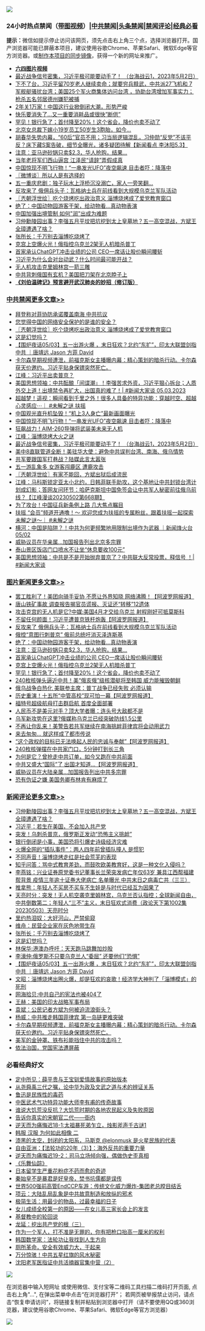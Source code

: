 ![](https://raw.githubusercontent.com/jsvpn/jsproxy/dev/64photo/fqnews-qr.jpg)

<div id="tt">
<h3>24小时热点禁闻（<a href="https://aaa.v2dns.tk/?QAjUl=BgRp5UNKRn&T5Vk=fPVH&Q59Ab=WxGE" target="_blank">带图视频</a>）|<a href="#%E4%B8%AD%E5%85%B1%E7%A6%81%E9%97%BB%E6%9B%B4%E5%A4%9A%E6%96%87%E7%AB%A0">中共禁闻</a>|<a href="#%E5%9B%BE%E7%89%87%E6%96%B0%E9%97%BB%E6%9B%B4%E5%A4%9A%E6%96%87%E7%AB%A0">头条禁闻</a>|<a href="#%E6%96%B0%E9%97%BB%E8%AF%84%E8%AE%BA%E6%9B%B4%E5%A4%9A%E6%96%87%E7%AB%A0">禁闻评论|<a href="#%E5%BF%85%E7%9C%8B%E7%BB%8F%E5%85%B8%E5%A5%BD%E6%96%87">经典必看</a></h3>
<div><b>提示：</b>微信如提示停止访问该网页，须先点击右上角三个点，选择浏览器打开。国产浏览器可能已屏蔽本项目，建议使用谷歌Chrome、苹果Safari、微软Edge等官方浏览器。或<a href="%E5%88%B6%E4%BD%9Cgit%E7%A6%81%E9%97%BB%E9%95%9C%E5%83%8F.md">制作本项目的同步镜像</a>，获得一个新的网址来推广。</div>
<ul>
<li><b><a href="http://d2.v2rss.gq/64.mp4" target="_blank">六四图片视频</a></b></li>
<li><a href="/cbnews/20230503/1879505.md">最近战争信号密集，习近平极可能要动手了！ （台海战云1，2023年5月2日）</a></li>
<li><a href="/sohnews/20230504/1879878.md">下不了台，习近平留70岁老人继续卖命；就要穷兵黩武，中共派27飞机和 7 军舰艇骚扰台湾；美国25个军火商集体访问台湾 ，协助台湾增加军事实力；枪杀五名邻居德州嫌犯被捕</a></li>
<li><a href="/cnnews/20230504/1879905.md">2年关1万家！中国这行业掀倒闭大潮，形势严峻</a></li>
<li><a href="/cnnews/20230504/1879924.md">快乐要消失了…又一重要消耗品或很快”断供”</a></li>
<li><a href="/topimagenews/20230503/1879751.md">罕见！银行急了；首付降至20%！这个省会，降价也卖不动了</a></li>
<li><a href="/cnnews/20230504/1879975.md">北京女总裁下嫁小19岁员工50岁生3胞胎，如今…</a></li>
<li><a href="/sohnews/20230504/1880017.md">胡春华失势内幕，“60后”官员不用；习当局逻辑混乱，习仲勋“反党”不该平反？床下藏S案告破，细节全曝光，诸多疑团待解【新闻看点 李沐阳5.3】</a></li>
<li><a href="/topimagenews/20230504/1879918.md">注意：亚马逊砂锅只卖$2.3，华人抢购，结果…</a></li>
<li><a href="/cnnews/20230504/1879923.md">当年老将军们西山逼宫 江泽民“请辞”弄假成真</a></li>
<li><a href="/cbnews/20230503/1879763.md">中国惊现不明飞行物！“一串发光UFO”夜空飙速 目击者吓：降落中</a></li>
<li><a href="/ssgc/20230504/1879981.md">〖微博谈〗所以人是有选择的</a></li>
<li><a href="/cnnews/20230504/1879925.md">五一重庆悲剧：独子玩水上浮桥沉没溺亡，家人一旁笑翻…</a></li>
<li><a href="/topimagenews/20230504/1880031.md">反攻来了 俄佣兵头子：瓦格纳士兵在前线看到大规模乌克兰军队活动</a></li>
<li><a href="/cbnews/20230504/1880076.md">〖兲朝浮世绘〗吃个烧烤吃出政治意义 淄博烧烤成了爱党教育窗口</a></li>
<li><a href="/topimagenews/20230504/1879919.md">绝了：中国动物园游客干架，给动物看…真动物表演</a></li>
<li><a href="/ssgc/20230504/1879894.md">中国加强出境管制 如何"润"出成为难题</a></li>
<li><a href="/comments/20230504/1880102.md">习仲勳陵园出事？李强五月平坟把坑挖到太上皇墓地？五一高空混战，方斌王全璋遭遇了啥？</a></li>
<li><a href="/comments/20230504/1879985.md">张所长：千万别去淄博吃烧烤了</a></li>
<li><a href="/topimagenews/20230503/1879801.md">克宫上空爆火光！俄指控乌克兰2架无人机暗杀普丁</a></li>
<li><a href="/topimagenews/20230503/1879827.md">首家承认ChatGPT冲击业绩的公司 CEO一席话让股价瞬间腰斩</a></li>
<li><a href="/sohnews/20230504/1880045.md">习近平为什么会对台动武？什么时间最可能开战？</a></li>
<li><a href="/headline/20230504/1879937.md">无人机攻击克里姆林宫一箭三雕</a></li>
<li><a href="/baitai/20230503/1879757.md">中共背刺俄国有玄机？美国把刀架在北京脖子上</a></li>
<li><b><a href="/comments/20200207/1272816.md" target="_blank">《刘伯温碑记》预言避开武汉肺炎的妙招（修订版）</a></b></li>
</ul>
</div>

<div class="catlist">
<h3><a href="/cbnews/" target="_blank">中共禁闻</a><span><a href="/cbnews/" target="_blank" rel="nofollow">更多文章>></a></span></h3>
<ul>
<li><a href="/cbnews/20230504/1880153.md" target="_blank">拜登称对菲协防承诺覆盖南海 中共抗议</a></li>
<li><a href="/cbnews/20230504/1879996.md" target="_blank">您觉得中国的网络安全保护的是谁的安全？</a></li>
<li><a href="/cbnews/20230504/1880076.md" target="_blank">〖兲朝浮世绘〗吃个烧烤吃出政治意义 淄博烧烤成了爱党教育窗口</a></li>
<li><a href="/comments/20230504/1879983.md" target="_blank">这是幻觉吗？</a></li>
<li><a href="/comments/20230504/1879965.md" target="_blank">【围炉夜话05/03】五一出游火爆 ，末日狂欢？北约“东扩”，印太大联盟剑指中共 ｜唐靖远 Jason 方菲 David</a></li>
<li><a href="/comments/20230504/1879936.md" target="_blank">卡尔森早期视频遭泄，前福克斯女主播曝内幕：精心策划的暗杀行动。卡尔森获天价邀约。习近平贴身保镖突然死亡。</a></li>
<li><a href="/cbnews/20230504/1879934.md" target="_blank">江峰：习近平出卖普京？</a></li>
<li><a href="/cbnews/20230503/1879798.md" target="_blank">美国思想领袖：中共酝酿「间谍潮」！李强苦求外资，习近平狠心拆台；人质外交上道！出境禁令再扩大，出国真的难了！| #新闻大家谈 05.03.2023</a></li>
<li><a href="/comments/20230503/1879766.md" target="_blank">超越梦！遥视：瞬间看到千里之外！很多人具备的特异功能：穿越时空、超越心灵感应⋯｜ #未解之谜 扶摇</a></li>
<li><a href="/cbnews/20230503/1879764.md" target="_blank">中国观光直升机坠毁！“机上3人身亡”最新画面曝光</a></li>
<li><a href="/cbnews/20230503/1879763.md" target="_blank">中国惊现不明飞行物！“一串发光UFO”夜空飙速 目击者吓：降落中</a></li>
<li><a href="/cbnews/20230503/1879752.md" target="_blank">狂飙战力！AIM-260导弹将武装美未来无人机</a></li>
<li><a href="/cbnews/20230503/1879750.md" target="_blank">江峰：淄博烧烤大火之谜</a></li>
<li><a href="/cbnews/20230503/1879505.md" target="_blank">最近战争信号密集，习近平极可能要动手了！ （台海战云1，2023年5月2日）</a></li>
<li><a href="/cbnews/20230503/1879682.md" target="_blank">美中8直联管道全断！美驻华大使：避免中共误判台湾、南海、俄乌情势</a></li>
<li><a href="/cbnews/20230503/1879679.md" target="_blank">共军要跟国军打巷战？陆媒此言太嚣张</a></li>
<li><a href="/cbnews/20230503/1879665.md" target="_blank">五一游乱象多 女游客闯鹿区 遭鹿攻击</a></li>
<li><a href="/cbnews/20230503/1879632.md" target="_blank">〖兲朝浮世绘〗有家不能回，方斌出狱后成流民</a></li>
<li><a href="/cbnews/20230503/1879607.md" target="_blank">江峰：马科斯锁定亚太小北约，日韩菲联手助攻，这个基地让中共封锁台湾计划成幻影；答网友问环节：哈萨克斯坦中国免签会让中共军人秘密前往俄乌前线？【江峰漫谈20230502第668期】</a></li>
<li><a href="/cbnews/20230503/1879595.md" target="_blank">为了攻台！中国征兵新条例上路 几大焦点瞩目</a></li>
<li><a href="/comments/20230503/1879594.md" target="_blank">扶摇 “会员”频道开通噜！～ 欢迎您成为扶摇的专属粉丝，跟着扶摇一起探索未解之谜～｜ #未解之谜</a></li>
<li><a href="/comments/20230503/1879494.md" target="_blank">横河：中国是陷阱？！中共为何更频繁地用限制出境作为武器 ｜新闻烽火台 05/02</a></li>
<li><a href="/cbnews/20230503/1879433.md" target="_blank">威胁议员在华亲属…加国报告列出北京多宗罪</a></li>
<li><a href="/cbnews/20230503/1879432.md" target="_blank">泰山景区饭店门口喷水不让坐“休息要收100元”</a></li>
<li><a href="/cbnews/20230503/1879403.md" target="_blank">美国思想领袖：中共是不是开始抛弃普京了？中共联大反常投票，释信号 ！| #新闻大家谈</a></li>

</ul>
</div>
<div class="catlist">
<h3><a href="/topimagenews/" target="_blank">图片新闻</a><span><a href="/topimagenews/" target="_blank" rel="nofollow">更多文章>></a></span></h3>
<ul>
<li><a href="/topimagenews/20230504/1880130.md" target="_blank">罢工胜利了！美团向骑手妥协 不愿让外界知晓 网络沸腾！【阿波罗网报道】</a></li>
<li><a href="/topimagenews/20230504/1880111.md" target="_blank">唐山铁矿事故 调查报告揭官员谎报、灭证还“转移”12遗体</a></li>
<li><a href="/topimagenews/20230504/1880104.md" target="_blank">攻击克宫的无人机是它?中媒:美国4月才交给乌克兰 射程刚好可抵莫斯科</a></li>
<li><a href="/topimagenews/20230504/1880103.md" target="_blank">不留任何颜面！习近平遭普京铁杆炮轰【阿波罗网报道】</a></li>
<li><a href="/topimagenews/20230504/1880031.md" target="_blank">反攻来了 俄佣兵头子：瓦格纳士兵在前线看到大规模乌克兰军队活动</a></li>
<li><a href="/topimagenews/20230504/1880026.md" target="_blank">俄控“意图行刺普京” 俄前总统吁消灭泽连斯基</a></li>
<li><a href="/topimagenews/20230504/1879919.md" target="_blank">绝了：中国动物园游客干架，给动物看…真动物表演</a></li>
<li><a href="/topimagenews/20230504/1879918.md" target="_blank">注意：亚马逊砂锅只卖$2.3，华人抢购，结果…</a></li>
<li><a href="/topimagenews/20230503/1879827.md" target="_blank">首家承认ChatGPT冲击业绩的公司 CEO一席话让股价瞬间腰斩</a></li>
<li><a href="/topimagenews/20230503/1879801.md" target="_blank">克宫上空爆火光！俄指控乌克兰2架无人机暗杀普丁</a></li>
<li><a href="/topimagenews/20230503/1879751.md" target="_blank">罕见！银行急了；首付降至20%！这个省会，降价也卖不动了</a></li>
<li><a href="/topimagenews/20230503/1879733.md" target="_blank">240枚核弹头逼近中共！美“俄亥俄”级核潜艇将至韩国 威力能摧毁朝鲜</a></li>
<li><a href="/topimagenews/20230503/1879703.md" target="_blank">俄乌战争白热化 美联参主席：普丁战争已经失败 必须认输</a></li>
<li><a href="/topimagenews/20230503/1879692.md" target="_blank">历史重演！十五所“中管高校”现可怕一幕【阿波罗网报道】</a></li>
<li><a href="/topimagenews/20230503/1879664.md" target="_blank">福特号超级航母打击群启航 首度全面部署</a></li>
<li><a href="/topimagenews/20230503/1879654.md" target="_blank">人民币不是美元对手？顶大学者曝：连头号大敌都不是</a></li>
<li><a href="/topimagenews/20230503/1879646.md" target="_blank">乌军新攻势在这里?俄媒称乌克兰已经突破防线1.5公里</a></li>
<li><a href="/topimagenews/20230503/1879635.md" target="_blank">不再让你乱来！美警告若共军继续在南海挑衅菲律宾将会动用武力</a></li>
<li><a href="/topimagenews/20230503/1879606.md" target="_blank">来去匆匆… 就这样成了都市传说</a></li>
<li><a href="/topimagenews/20230503/1879548.md" target="_blank">&#8220;这个政权的目标已无法唤起人民的忠诚与奉献&#8221;【阿波罗网报道】</a></li>
<li><a href="/topimagenews/20230503/1879522.md" target="_blank">240枚核弹摆在中共家门口，5分钟打到长三角</a></li>
<li><a href="/topimagenews/20230503/1879474.md" target="_blank">为何是它？曾抢走中共订单，如今又跑在中共前面</a></li>
<li><a href="/topimagenews/20230503/1879467.md" target="_blank">中共又盛大“国际”了 出国才知道…【阿波罗网报道】</a></li>
<li><a href="/topimagenews/20230503/1879454.md" target="_blank">威胁议员在大陆亲属&#8230;加国报告列出中共多宗罪</a></li>
<li><a href="/topimagenews/20230503/1879453.md" target="_blank">恐有伪证之嫌 美国务卿布林肯有麻烦了</a></li>

</ul>
</div>
<div class="catlist">
<h3><a href="/comments/" target="_blank">新闻评论</a><span><a href="/comments/" target="_blank" rel="nofollow">更多文章>></a></span></h3>
<ul>
<li><a href="/comments/20230504/1880102.md" target="_blank">习仲勳陵园出事？李强五月平坟把坑挖到太上皇墓地？五一高空混战，方斌王全璋遭遇了啥？</a></li>
<li><a href="/comments/20230504/1880046.md" target="_blank">习近平：若生在美国，不会加入共产党</a></li>
<li><a href="/comments/20230504/1880037.md" target="_blank">突发！乌刺杀普京，俄罗斯正发动“恐怖主义挑衅”</a></li>
<li><a href="/comments/20230504/1880036.md" target="_blank">银行倒闭是小事，美国恐将引爆史诗级经济灾难</a></li>
<li><a href="/comments/20230504/1880035.md" target="_blank">火爆全网的“插队事件”：两人四年前曾插队撞人 是惯犯</a></li>
<li><a href="/comments/20230504/1880034.md" target="_blank">不同声音！淄博烧烤走红是社会荒芜的表现</a></li>
<li><a href="/comments/20230504/1880027.md" target="_blank">知乎问答：骂中式教育差劲，而鼓吹欧美教育好，这是一种文化入侵吗？</a></li>
<li><a href="/comments/20230504/1880021.md" target="_blank">李燕铭：兴业证券原党委书记董事长兰荣突发病亡年仅63岁 兼具江西帮福建帮背景 疫情三年逾十证券大佬病亡 名单曝光 中共末日之病毒亡共（三三）</a></li>
<li><a href="/comments/20230504/1880016.md" target="_blank">推拿熊：年轻人不买房不买车不生娃是与时代已经互为因果了</a></li>
<li><a href="/comments/20230504/1880013.md" target="_blank">天亮时分：突发！无人机空袭克里姆林宫，乌克兰否认指控；全球新闻自由，中共倒数第二；年轻人“三不”主义，末日狂欢式消费（政论天下第1002集 20230503）天亮时分</a></li>
<li><a href="/comments/20230504/1879987.md" target="_blank">里约热泪奴：大好河山，严禁偷窥</a></li>
<li><a href="/comments/20230504/1879986.md" target="_blank">维舟：民营企业家在灰色地带生存</a></li>
<li><a href="/comments/20230504/1879985.md" target="_blank">张所长：千万别去淄博吃烧烤了</a></li>
<li><a href="/comments/20230504/1879983.md" target="_blank">这是幻觉吗？</a></li>
<li><a href="/comments/20230504/1879974.md" target="_blank">林保华:港澳办呼吁：天天跑马跳舞加炒股</a></li>
<li><a href="/comments/20230504/1879972.md" target="_blank">李濠仲:俄罗斯不只要乌克兰人“委屈” 还要他们“恐惧”</a></li>
<li><a href="/comments/20230504/1879965.md" target="_blank">【围炉夜话05/03】五一出游火爆 ，末日狂欢？北约“东扩”，印太大联盟剑指中共 ｜唐靖远 Jason 方菲 David</a></li>
<li><a href="/comments/20230504/1879955.md" target="_blank">文昭：淄博烧烤出圈火爆，却是狂欢的哀歌！经济学大神判了「淄博模式」的死刑</a></li>
<li><a href="/comments/20230504/1879941.md" target="_blank">网海拾贝:中共自己的宪法也被404了</a></li>
<li><a href="/comments/20230504/1879940.md" target="_blank">王赫：美国的印太战略军事布局</a></li>
<li><a href="/comments/20230504/1879939.md" target="_blank">袁斌：公民记者方斌为何被迫流浪街头？</a></li>
<li><a href="/comments/20230504/1879938.md" target="_blank">杨威：中共推走韩国菲律宾 第一岛链更难突破</a></li>
<li><a href="/comments/20230504/1879936.md" target="_blank">卡尔森早期视频遭泄，前福克斯女主播曝内幕：精心策划的暗杀行动。卡尔森获天价邀约。习近平贴身保镖突然死亡。</a></li>
<li><a href="/comments/20230504/1879920.md" target="_blank">美军的金钟罩、铁布衫能挡住中共的攻击吗？</a></li>
<li><a href="/comments/20230504/1879850.md" target="_blank">依法治国，党国宪法遭屏蔽</a></li>

</ul>
</div>

<div class="catlist">
<h3>必看经典好文</h3>
<ul>
<li><a href="/comments/20200616/1345658.md" target="_blank">定中所见：薛平贵与王宝钏爱情故事的原始版本</a></li>
<li><a href="/tculture/20180501/935934.md" target="_blank">从尧舜禹三代之嘱，论中华为政及文武之道与术的辨证关系</a></li>
<li><a href="/lishi/20130311/666695.md" target="_blank">鲁迅是民族性的毒药</a></li>
<li><a href="/comments/20210810/1603664.md" target="_blank">中医武术气功特异功能大师李有甫的传奇故事</a></li>
<li><a href="/bannedvideo/20220120/1681818.md" target="_blank">谁说大饥荒没反抗？大饥荒时期的各地农民起义及失败原因</a></li>
<li><a href="/lifebaike/20221107/1807601.md" target="_blank">告诉你真实的宋朝官二代——衙内</a></li>
<li><a href="/tculture/20190304/1091068.md" target="_blank">逆天而为痛悔迟18-1:太祖暴死弟乍立，烛影斧声千古谜1</a></li>
<li><a href="/bannedvideo/20220321/1707657.md" target="_blank">韩服 汉服 为何如此相像 二</a></li>
<li><a href="/cbnews/20211017/1639766.md" target="_blank">漆黑的太空，封闭的太阳系，马斯克 @elonmusk 是火星民族的代表</a></li>
<li><a href="/comments/20190806/1168435.md" target="_blank">自由亚洲：【法轮功的20年（3）】：海外反共的重要力量</a></li>
<li><a href="/tculture/20190304/1091074.md" target="_blank">逆天而为痛悔迟19-2：司马立场倾向强，偶做伪史歪真相</a></li>
<li><a href="/comments/20200527/783191.md" target="_blank">《乐舞仙踪》</a></li>
<li><a href="/comments/20210324/1511732.md" target="_blank">日本留学生严重花粉症不药而愈的奇迹</a></li>
<li><a href="/lifebaike/20210407/1521258.md" target="_blank">秦始皇不是暴君是好皇帝，焚书坑儒都是误传</a></li>
<li><a href="/comments/20220728/1764121.md" target="_blank">世界500强前高管EndCCP车游：传统文化威力爆炸-集团老总瞠目结舌</a></li>
<li><a href="/comments/20220730/1764893.md" target="_blank">项云：大陆乱局乱象是中共故意制造和放纵的邪术</a></li>
<li><a href="/comments/20221023/1801109.md" target="_blank">极简生活：用最少的物品，过最幸福的日子</a></li>
<li><a href="/comments/20210801/1597741.md" target="_blank">女儿成绩全校第一的原因——在女儿高三家长会上的发言</a></li>
<li><a href="/comments/20220503/1727726.md" target="_blank">基督教中的轮回说</a></li>
<li><a href="/comments/20200929/1405201.md" target="_blank">龙延：挖出共产党的根（三）</a></li>
<li><a href="/comments/20221204/1819603.md" target="_blank">作为一个军人，打不准是无罪的，你有把枪口抬高一厘米的权利</a></li>
<li><a href="/comments/20220418/1721061.md" target="_blank">韩国数学家：法轮功让我找到人生方向</a></li>
<li><a href="/comments/20220605/1742040.md" target="_blank">厕所革命，安全有效威力大，干起来</a></li>
<li><a href="/ccpdope/20210708/1583079.md" target="_blank">万分惊骇！中共五星红旗的风水秘密</a></li>
<li><a href="/comments/20221222/1826761.md" target="_blank">沈阳老军医指证中共活摘器官集中营（2）</a></li>

</ul>
</div>

![](https://raw.githubusercontent.com/jsvpn/jsproxy/dev/64photo/fqnews-qr.jpg)

在浏览器中输入短网址 或使用微信、支付宝等二维码工具扫描二维码打开页面, 点击右上角"...", 在弹出菜单中点击“在浏览器打开”； 若网页被举报禁止访问，请点击“恢复申请访问”，将链接复制并粘贴到浏览器中打开（请不要使用QQ或360浏览器，建议使用谷歌Chrome、苹果Safari、微软Edge等官方浏览器）

![](https://raw.githubusercontent.com/jsvpn/jsproxy/dev/64photo/wx.jpg)
